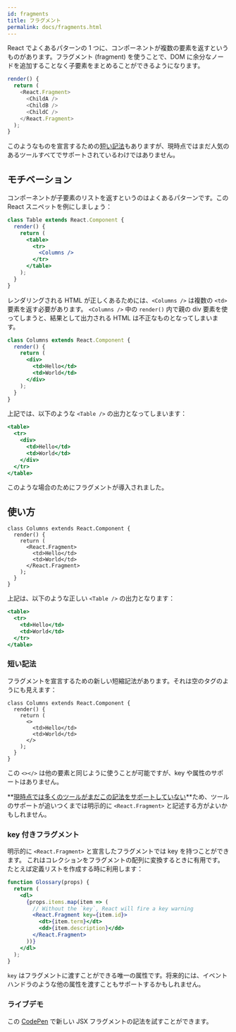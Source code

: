 ```yaml
---
id: fragments
title: フラグメント
permalink: docs/fragments.html
---
```


React でよくあるパターンの 1 つに、コンポーネントが複数の要素を返すというものがあります。フラグメント (fragment) を使うことで、DOM に余分なノードを追加することなく子要素をまとめることができるようになります。

```js
render() {
  return (
    <React.Fragment>
      <ChildA />
      <ChildB />
      <ChildC />
    </React.Fragment>
  );
}
```

このようなものを宣言するための[短い記法](#短い記法)もありますが、現時点ではまだ人気のあるツールすべてでサポートされているわけではありません。

## モチベーション

コンポーネントが子要素のリストを返すというのはよくあるパターンです。この React スニペットを例にしましょう：

```jsx
class Table extends React.Component {
  render() {
    return (
      <table>
        <tr>
          <Columns />
        </tr>
      </table>
    );
  }
}
```

レンダリングされる HTML が正しくあるためには、`<Columns />` は複数の `<td>` 要素を返す必要があります。 `<Columns />` 中の `render()` 内で親の div 要素を使ってしまうと、結果として出力される HTML は不正なものとなってしまいます。

```jsx
class Columns extends React.Component {
  render() {
    return (
      <div>
        <td>Hello</td>
        <td>World</td>
      </div>
    );
  }
}
```

上記では、以下のような `<Table />` の出力となってしまいます：

```jsx
<table>
  <tr>
    <div>
      <td>Hello</td>
      <td>World</td>
    </div>
  </tr>
</table>
```

このような場合のためにフラグメントが導入されました。

## 使い方

```jsx{4,7}
class Columns extends React.Component {
  render() {
    return (
      <React.Fragment>
        <td>Hello</td>
        <td>World</td>
      </React.Fragment>
    );
  }
}
```

上記は、以下のような正しい `<Table />` の出力となります：

```jsx
<table>
  <tr>
    <td>Hello</td>
    <td>World</td>
  </tr>
</table>
```

### 短い記法

フラグメントを宣言するための新しい短縮記法があります。それは空のタグのようにも見えます：

```jsx{4,7}
class Columns extends React.Component {
  render() {
    return (
      <>
        <td>Hello</td>
        <td>World</td>
      </>
    );
  }
}
```

この `<></>` は他の要素と同じように使うことが可能ですが、key や属性のサポートはありません。

**[現時点では多くのツールがまだこの記法をサポートしていない](/blog/2017/11/28/react-v16.2.0-fragment-support.html#support-for-fragment-syntax)**ため、ツールのサポートが追いつくまでは明示的に `<React.Fragment>` と記述する方がよいかもしれません。

### key 付きフラグメント

明示的に `<React.Fragment>` と宣言したフラグメントでは key を持つことができます。 これはコレクションをフラグメントの配列に変換するときに有用です。たとえば定義リストを作成する時に利用します：

```jsx
function Glossary(props) {
  return (
    <dl>
      {props.items.map(item => (
        // Without the `key`, React will fire a key warning
        <React.Fragment key={item.id}>
          <dt>{item.term}</dt>
          <dd>{item.description}</dd>
        </React.Fragment>
      ))}
    </dl>
  );
}
```

`key` はフラグメントに渡すことができる唯一の属性です。将来的には、イベントハンドラのような他の属性を渡すこともサポートするかもしれません。

### ライブデモ

この [CodePen](https://codepen.io/reactjs/pen/VrEbjE?editors=1000) で新しい JSX フラグメントの記法を試すことができます。
